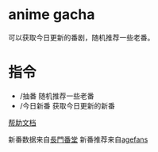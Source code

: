 # anime gacha

可以获取今日更新的番剧，随机推荐一些老番。

# 指令

- /抽番 随机推荐一些老番
- /今日新番 获取今日更新的新番

[帮助文档](https://github.com/xco2/astrbot_plugin_anime_gacha)

新番数据来自[長門番堂](http://yuc.wiki/)
新番推荐来自[agefans](https://github.com/agefanscom/website)